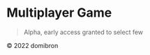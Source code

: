 # Multiplayer Game

> Alpha,
> early access granted to select few
















&copy; 2022 domibron
